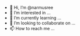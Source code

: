 - 👋 Hi, I’m @narmusree
- 👀 I’m interested in ...
- 🌱 I’m currently learning ...
- 💞️ I’m looking to collaborate on ...
- 📫 How to reach me ...

<!---
narmusree/narmusree is a ✨ special ✨ repository because its `README.md` (this file) appears on your GitHub profile.
You can click the Preview link to take a look at your changes.
--->

